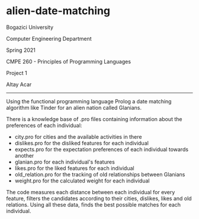 # alien-date-matching

Bogazici University

Computer Engineering Department

Spring 2021

CMPE 260 - Principles of Programming Languages

Project 1

Altay Acar

***

Using the functional programming language Prolog a date matching algorithm like Tinder for an alien nation called Glanians.

There is a knowledge base of .pro files containing information about the preferences of each individual:
- city.pro for cities and the available activities in there
- dislikes.pro for the disliked features for each individual
- expects.pro for the expectation preferences of each individual towards another
- glanian.pro for each individual's features
- likes.pro for the liked features for each individual
- old_relation.pro for the tracking of old relationships between Glanians
- weight.pro for the calculated weight for each individual

The code measures each distance between each individual for every feature, filters the candidates according to their cities, dislikes, likes and old relations. Using all these data, finds the best possible matches for each individual.
